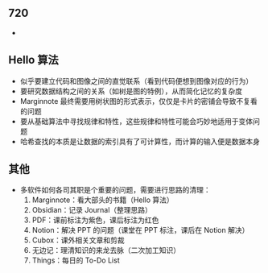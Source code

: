 ## 720
- 
## Hello 算法
- 似乎要建立代码和图像之间的直觉联系（看到代码便想到图像对应的行为）
- 要研究数据结构之间的关系（如树是图的特例），从而简化记忆的复杂度
- Marginnote 最终需要用树状图的形式表示，仅仅是卡片的密铺会导致不复看的问题
- 要从基础算法中寻找规律和特性，这些规律和特性可能会巧妙地适用于变体问题
- 哈希查找的本质是让数据的索引具有了可计算性，而计算的输入便是数据本身
## 其他
- 多软件如何各司其职是个重要的问题，需要进行思路的清理：
	1. Marginnote：看大部头的书籍（Hello 算法）
	2. Obsidian：记录 Journal（整理思路）
	3. PDF：课前标注为紫色，课后标注为红色
	4. Notion：解决 PPT 的问题（课堂在 PPT 标注，课后在 Notion 解决）
	5. Cubox：课外相关文章和剪裁
	6. 无边记：理清知识的来龙去脉（二次加工知识）
	7. Things：每日的 To-Do List